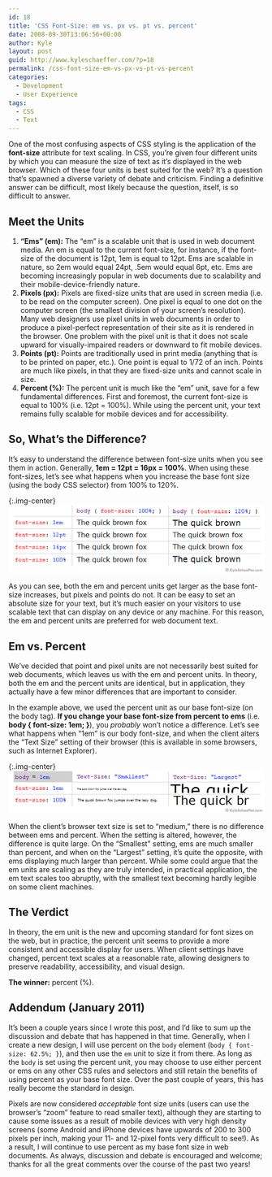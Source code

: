 ```yaml
---
id: 18
title: 'CSS Font-Size: em vs. px vs. pt vs. percent'
date: 2008-09-30T13:06:56+00:00
author: Kyle
layout: post
guid: http://www.kyleschaeffer.com/?p=18
permalink: /css-font-size-em-vs-px-vs-pt-vs-percent
categories:
  - Development
  - User Experience
tags:
  - CSS
  - Text
---
```

One of the most confusing aspects of CSS styling is the application of the **font-size** attribute for text scaling. In CSS, you’re given four different units by which you can measure the size of text as it’s displayed in the web browser. Which of these four units is best suited for the web? It’s a question that’s spawned a diverse variety of debate and criticism. Finding a definitive answer can be difficult, most likely because the question, itself, is so difficult to answer.

## Meet the Units

  1. **“Ems” (em):** The “em” is a scalable unit that is used in web document media. An em is equal to the current font-size, for instance, if the font-size of the document is 12pt, 1em is equal to 12pt. Ems are scalable in nature, so 2em would equal 24pt, .5em would equal 6pt, etc. Ems are becoming increasingly popular in web documents due to scalability and their mobile-device-friendly nature.
  2. **Pixels (px):** Pixels are fixed-size units that are used in screen media (i.e. to be read on the computer screen). One pixel is equal to one dot on the computer screen (the smallest division of your screen’s resolution). Many web designers use pixel units in web documents in order to produce a pixel-perfect representation of their site as it is rendered in the browser. One problem with the pixel unit is that it does not scale upward for visually-impaired readers or downward to fit mobile devices.
  3. **Points (pt):** Points are traditionally used in print media (anything that is to be printed on paper, etc.). One point is equal to 1/72 of an inch. Points are much like pixels, in that they are fixed-size units and cannot scale in size.
  4. **Percent (%):** The percent unit is much like the “em” unit, save for a few fundamental differences. First and foremost, the current font-size is equal to 100% (i.e. 12pt = 100%). While using the percent unit, your text remains fully scalable for mobile devices and for accessibility.

## So, What’s the Difference?

It’s easy to understand the difference between font-size units when you see them in action. Generally, **1em = 12pt = 16px = 100%**. When using these font-sizes, let’s see what happens when you increase the base font size (using the body CSS selector) from 100% to 120%.

{:.img-center}
![Font-sizes as they increase from 100% to 120%.](/assets/img/font-size-1.gif)

As you can see, both the em and percent units get larger as the base font-size increases, but pixels and points do not. It can be easy to set an absolute size for your text, but it’s much easier on your visitors to use scalable text that can display on any device or any machine. For this reason, the em and percent units are preferred for web document text.

## Em vs. Percent

We’ve decided that point and pixel units are not necessarily best suited for web documents, which leaves us with the em and percent units. In theory, both the em and the percent units are identical, but in application, they actually have a few minor differences that are important to consider.

In the example above, we used the percent unit as our base font-size (on the body tag). **If you change your base font-size from percent to ems** (i.e. **body { font-size: 1em; }**), you _probably_ won’t notice a difference. Let’s see what happens when “1em” is our body font-size, and when the client alters the “Text Size” setting of their browser (this is available in some browsers, such as Internet Explorer).

{:.img-center}
![Font-size as the client changes the text size in their browser.](/assets/img/font-size-2.gif)

When the client’s browser text size is set to “medium,” there is no difference between ems and percent. When the setting is altered, however, the difference is quite large. On the “Smallest” setting, ems are much smaller than percent, and when on the “Largest” setting, it’s quite the opposite, with ems displaying much larger than percent. While some could argue that the em units are scaling as they are truly intended, in practical application, the em text scales too abruptly, with the smallest text becoming hardly legible on some client machines.

## The Verdict

In theory, the em unit is the new and upcoming standard for font sizes on the web, but in practice, the percent unit seems to provide a more consistent and accessible display for users. When client settings have changed, percent text scales at a reasonable rate, allowing designers to preserve readability, accessibility, and visual design.

**The winner:** percent (%).

## Addendum (January 2011)

It’s been a couple years since I wrote this post, and I’d like to sum up the discussion and debate that has happened in that time. Generally, when I create a new design, I will use percent on the `body` element (`body { font-size: 62.5%; }`), and then use the `em` unit to size it from there. As long as the `body` is set using the percent unit, you may choose to use either percent or ems on any other CSS rules and selectors and still retain the benefits of using percent as your base font size. Over the past couple of years, this has really become the standard in design.

Pixels are now considered _acceptable_ font size units (users can use the browser’s “zoom” feature to read smaller text), although they are starting to cause some issues as a result of mobile devices with very high density screens (some Android and iPhone devices have upwards of 200 to 300 pixels per inch, making your 11- and 12-pixel fonts very difficult to see!). As a result, I will continue to use percent as my base font size in web documents. As always, discussion and debate is encouraged and welcome; thanks for all the great comments over the course of the past two years!

